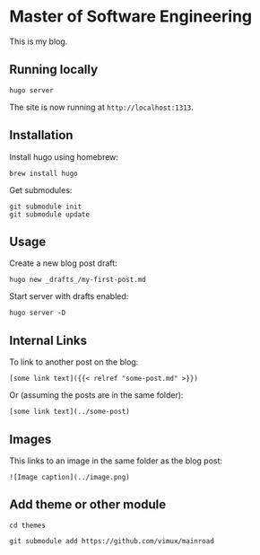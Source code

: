 # Master of Software Engineering

This is my blog.

## Running locally

    hugo server

The site is now running at `http://localhost:1313`.

## Installation

Install hugo using homebrew:

    brew install hugo

Get submodules:

    git submodule init
    git submodule update

## Usage

Create a new blog post draft:

    hugo new _drafts_/my-first-post.md

Start server with drafts enabled:

    hugo server -D

## Internal Links

To link to another post on the blog:

    [some link text]({{< relref "some-post.md" >}})

Or (assuming the posts are in the same folder):

    [some link text](../some-post)

## Images

This links to an image in the same folder as the blog post:

    ![Image caption](../image.png)

## Add theme or other module

    cd themes

    git submodule add https://github.com/vimux/mainroad
